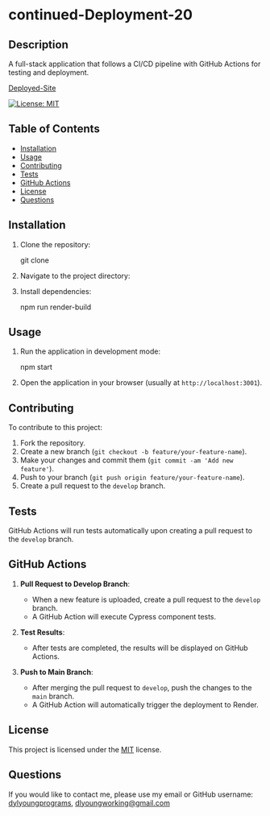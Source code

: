 # continued-Deployment-20

## Description

A full-stack application that follows a CI/CD pipeline with GitHub Actions for testing and deployment.

[Deployed-Site](https://continued-deployment-20-web-service.onrender.com)

[![License: MIT](https://img.shields.io/badge/License-MIT-yellow.svg)](https://opensource.org/licenses/MIT)

## Table of Contents
* [Installation](#Installation)
* [Usage](#Usage)
* [Contributing](#Contributing)
* [Tests](#Tests)
* [GitHub Actions](#GitHub-Actions)
* [License](#License)
* [Questions](#Questions)

## Installation

1. Clone the repository:

    git clone [<repository-url>](https://github.com/dylprograms/continued-Deployment-20.git)


2. Navigate to the project directory:


3. Install dependencies:

    npm run render-build


## Usage

1. Run the application in development mode:

    npm start


2. Open the application in your browser (usually at `http://localhost:3001`).

## Contributing

To contribute to this project:
1. Fork the repository.
2. Create a new branch (`git checkout -b feature/your-feature-name`).
3. Make your changes and commit them (`git commit -am 'Add new feature'`).
4. Push to your branch (`git push origin feature/your-feature-name`).
5. Create a pull request to the `develop` branch.

## Tests

GitHub Actions will run tests automatically upon creating a pull request to the `develop` branch.

## GitHub Actions

1. **Pull Request to Develop Branch**: 
   - When a new feature is uploaded, create a pull request to the `develop` branch.
   - A GitHub Action will execute Cypress component tests.
   
2. **Test Results**: 
   - After tests are completed, the results will be displayed on GitHub Actions.

3. **Push to Main Branch**: 
   - After merging the pull request to `develop`, push the changes to the `main` branch.
   - A GitHub Action will automatically trigger the deployment to Render.

## License

This project is licensed under the [MIT](https://opensource.org/licenses/MIT) license.

## Questions

If you would like to contact me, please use my email or GitHub username: [dylyoungprograms](https://github.com/dylprograms), dlyoungworking@gmail.com
